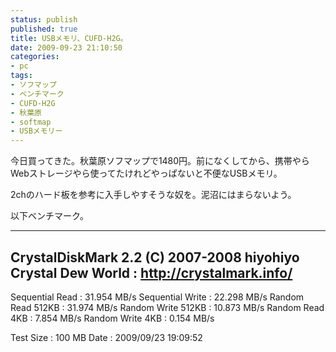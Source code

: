 ```yaml
---
status: publish
published: true
title: USBメモリ、CUFD-H2G。
date: 2009-09-23 21:10:50
categories:
- pc
tags:
- ソフマップ
- ベンチマーク
- CUFD-H2G
- 秋葉原
- softmap
- USBメモリー
---
```

今日買ってきた。秋葉原ソフマップで1480円。前になくしてから、携帯やらWebストレージやら使ってたけれどやっぱないと不便なUSBメモリ。

2chのハード板を参考に入手しやすそうな奴を。泥沼にはまらないよう。

以下ベンチマーク。

--------------------------------------------------
CrystalDiskMark 2.2 (C) 2007-2008 hiyohiyo
Crystal Dew World : http://crystalmark.info/
--------------------------------------------------

Sequential Read : 31.954 MB/s
Sequential Write : 22.298 MB/s
Random Read 512KB : 31.974 MB/s
Random Write 512KB : 10.873 MB/s
Random Read 4KB : 7.854 MB/s
Random Write 4KB : 0.154 MB/s

Test Size : 100 MB
Date : 2009/09/23 19:09:52
